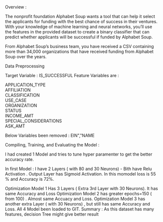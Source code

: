 Overview :

The nonprofit foundation Alphabet Soup wants a tool that can help it select the applicants for funding with the best chance of success in their ventures. With your knowledge of machine learning and neural networks, you’ll use the features in the provided dataset to create a binary classifier that can predict whether applicants will be successful if funded by Alphabet Soup.

From Alphabet Soup’s business team, you have received a CSV containing more than 34,000 organizations that have received funding from Alphabet Soup over the years.

Data Preprocessing

Target Variable : IS_SUCCESSFUL
Feature Variables are : 

APPLICATION_TYPE            
AFFILIATION                 
CLASSIFICATION              
USE_CASE                     
ORGANIZATION                 
STATUS                       
INCOME_AMT                  
SPECIAL_CONSIDERATIONS       
ASK_AMT 

Below Variables been removed : 
EIN","NAME

Compiling, Training, and Evaluating the Model : 

I had created 1 Model and tries to tune hyper paramenter to get the better accuracy rate. 

In first Model : I have 2 Layers ( with 80 and 30 Neurons) - Bith have Relu Activation . Output Layer has Sigmoid Activation. In this momodel loss is 55 % and Accuracy is 72%. 

Optimization Model 1 Has 3 Layers ( Extra 3rd Layer with 30 Neurons). It has same Accuracy and Loss Optimization Model 2 has greater epochs=150 ( from 100) . Almost same Accuacy and Loss. Optimization Model 3 has another extra Layer ( with 30 Neurons) , but still has same Accuracy and Loss. All 4 Model been loaded to GIT. Summary : As this dataset has many features, decision Tree might give better result
                  

